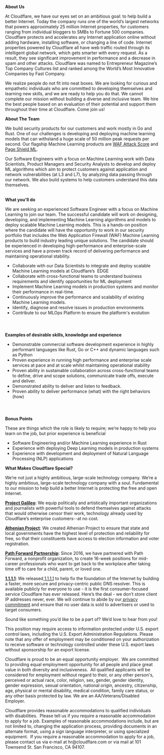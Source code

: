 <div class="content-intro">
	<div><strong>About Us</strong></div>
	<div>
		<p><span style="font-weight: 400;">At Cloudflare, we have our eyes set on an ambitious goal: to help build a better Internet. Today the company runs one of the world’s largest networks that powers approximately 25 million Internet properties, for customers ranging from individual bloggers to SMBs to Fortune 500 companies. Cloudflare protects and accelerates any Internet application online without adding hardware, installing software, or changing a line of code. Internet properties powered by Cloudflare all have web traffic routed through its intelligent global network, which gets smarter with every request. As a result, they see significant improvement in performance and a decrease in spam and other attacks. Cloudflare was named to Entrepreneur Magazine’s Top Company Cultures list and ranked among the World’s Most Innovative Companies by Fast Company.</span><span style="font-weight: 400;">&nbsp;</span></p>
		<p><span style="font-weight: 400;">We realize people do not fit into neat boxes. We are looking for curious and empathetic individuals who are committed to developing themselves and learning new skills, and we are ready to help you do that. We cannot complete our mission without building a diverse and inclusive team. We hire the best people based on an evaluation of their potential and support them throughout their time at Cloudflare. Come join us!&nbsp;</span></p>
	</div>
</div>
<p><strong>About The Team</strong></p>
<p><span style="font-weight: 400;">We build security products for our customers and work mostly in Go and Rust. One of our challenges is developing and deploying machine learning models that can withstand a huge scale of 50 million peak requests per second. Our flagship Machine Learning products are </span><a href="https://blog.cloudflare.com/data-generation-and-sampling-strategies/"><span style="font-weight: 400;">WAF Attack Score</span></a><span style="font-weight: 400;"> and </span><a href="https://blog.cloudflare.com/detecting-magecart-style-attacks-for-pageshield/"><span style="font-weight: 400;">Page Shield ML</span></a><span style="font-weight: 400;">.&nbsp;</span></p>
<p><span style="font-weight: 400;">Our Software Engineers with a focus on Machine Learning work with Data Scientists, Product Managers and Security Analysts to develop and deploy ML algorithms which aim to protect customers against application and network vulnerabilities (at L3 and L7), by analyzing data passing through our network. We also build systems to help customers understand this data themselves.</span><br><br></p>
<p><strong>What you'll do</strong></p>
<p><span style="font-weight: 400;">We are seeking an experienced Software Engineer with a focus on Machine Learning to join our team. The successful candidate will work on designing, developing, and implementing Machine Learning algorithms and models to deploy scalable Machine Learning models. This is a hands-on position where the candidate will have the opportunity to work in our security portfolio that includes the Web Application Firewall (WAF) Machine Learning products to build industry leading unique solutions. The candidate should be experienced in developing high-performance and enterprise-scale services and have a proven track record of delivering performance and maintaining operational stability.</span></p>
<ul>
	<li style="font-weight: 400;"><span style="font-weight: 400;">Collaborate with our Data Scientists to integrate and deploy scalable Machine Learning models at Cloudflare’s&nbsp; EDGE&nbsp;</span></li>
	<li style="font-weight: 400;"><span style="font-weight: 400;">Collaborate with cross-functional teams to understand business requirements and identify opportunities for ML deployment</span></li>
	<li style="font-weight: 400;"><span style="font-weight: 400;">Implement Machine Learning models in production systems and monitor their performance in real-time.</span></li>
	<li style="font-weight: 400;"><span style="font-weight: 400;">Continuously improve the performance and scalability of existing Machine Learning models.</span></li>
	<li style="font-weight: 400;"><span style="font-weight: 400;">Identify, diagnose and resolve issues in production environments</span></li>
	<li style="font-weight: 400;"><span style="font-weight: 400;">Contribute to our MLOps Platform to ensure the platform's evolution</span></li>
</ul>
<h4>&nbsp;</h4>
<p><strong>Examples of desirable skills, knowledge and experience</strong></p>
<ul>
	<li style="font-weight: 400;"><span style="font-weight: 400;">Demonstrable commercial software development experience in highly performant languages like Rust, Go or C++ and dynamic languages such as Python</span></li>
	<li style="font-weight: 400;"><span style="font-weight: 400;">Proven experience in running high performance and enterprise scale services at pace and at scale whilst maintaining operational stability</span></li>
	<li style="font-weight: 400;"><span style="font-weight: 400;">Proven ability in sustainable collaboration across cross-functional teams to define, drive and scope solutions, communicate trade offs, execute and deliver.</span></li>
	<li style="font-weight: 400;"><span style="font-weight: 400;">Demonstrated ability to deliver and listen to feedback.</span></li>
	<li style="font-weight: 400;"><span style="font-weight: 400;">Proven ability to deliver performance (what) with the right behaviors (how)</span></li>
</ul>
<h4>&nbsp;</h4>
<p><strong>Bonus Points</strong></p>
<p><span style="font-weight: 400;">These are things which the role is likely to require; we’re happy to help you learn on the job, but prior experience is beneficial</span></p>
<ul>
	<li style="font-weight: 400;"><span style="font-weight: 400;">Software Engineering and/or Machine Learning experience in Rust&nbsp;</span></li>
	<li style="font-weight: 400;"><span style="font-weight: 400;">Experience with deploying Deep Learning models in production systems</span></li>
	<li style="font-weight: 400;"><span style="font-weight: 400;">Experience with development and deployment of Natural Language Processing (NLP) applications</span></li>
</ul>
<div class="content-conclusion">
	<p><strong>What Makes Cloudflare Special?</strong></p>
	<p><span style="font-weight: 400;">We’re not just a highly ambitious, large-scale technology company. We’re a highly ambitious, large-scale technology company with a soul. Fundamental to our mission to help build a better Internet is protecting the free and open Internet.</span></p>
	<p><a href="https://blog.cloudflare.com/protecting-free-expression-online/"><strong>Project Galileo</strong></a><span style="font-weight: 400;">: We equip politically and artistically important organizations and journalists with powerful tools to defend themselves against attacks that would otherwise censor their work, technology already used by Cloudflare’s enterprise customers--at no cost.</span></p>
	<p><strong><a href="https://www.cloudflare.com/athenian/">Athenian Project</a></strong><span style="font-weight: 400;">: We created Athenian Project to ensure that state and local governments have the highest level of protection and reliability for free, so that their constituents have access to election information and voter registration.</span></p>
	<p><a href="https://blog.cloudflare.com/tag/path-forward/"><strong>Path Forward Partnership</strong></a><span style="font-weight: 400;">: Since 2016, we have partnered with Path Forward, a nonprofit organization, to create 16-week positions for mid-career professionals who want to get back to the workplace after taking time off to care for a child, parent, or loved one.</span></p>
	<p><a href="https://1.1.1.1/"><strong>1.1.1.1</strong></a><span style="font-weight: 400;">: We released</span><a href="https://1.1.1.1/"> <span style="font-weight: 400;">1.1.1.1</span></a><span style="font-weight: 400;"> to help fix the foundation of the Internet by building a faster, more secure and privacy-centric public DNS resolver. This is available publicly for everyone to use - it is the first consumer-focused service Cloudflare has ever released. Here’s the deal - we don’t store client IP addresses never, ever. We will continue to abide by our</span><a href="https://developers.cloudflare.com/1.1.1.1/privacy/public-dns-resolver"> privacy commitment</a><span style="font-weight: 400;"> and ensure that no user data is sold to advertisers or used to target consumers.</span></p>
	<p><span style="font-weight: 400;">Sound like something you’d like to be a part of? We’d love to hear from you!</span></p>
	<p><span style="font-weight: 400;">This position may require access to information protected under U.S. export control laws, including the U.S. Export Administration Regulations. Please note that any offer of employment may be conditioned on your authorization to receive software or technology controlled under these U.S. export laws without sponsorship for an export license.</span></p>
	<p><span style="font-weight: 400;">Cloudflare is proud to be an equal opportunity employer. &nbsp;We are committed to providing equal employment opportunity for all people and place great value in both diversity and inclusiveness. &nbsp;All qualified applicants will be considered for employment without regard to their, or any other person's, perceived or actual</span> <span style="font-weight: 400;">race, color, religion, sex, gender, gender identity, gender expression, sexual orientation, national origin, ancestry, citizenship, age, physical or mental disability, medical condition, family care status, or any other basis protected by law. </span><span style="font-weight: 400;">We are an AA/Veterans/Disabled Employer.</span></p>
	<p><span style="font-weight: 400;">Cloudflare provides reasonable accommodations to qualified individuals with disabilities. &nbsp;Please tell us if you require a reasonable accommodation to apply for a job. Examples of reasonable accommodations include, but are not limited to, changing the application process, providing documents in an alternate format, using a sign language interpreter, or using specialized equipment. &nbsp;If you require a reasonable accommodation to apply for a job, please contact us via e-mail at </span><span style="font-weight: 400;">hr@cloudflare.com</span><span style="font-weight: 400;"> or via mail at 101 Townsend St. San Francisco, CA 94107.</span></p>
</div>